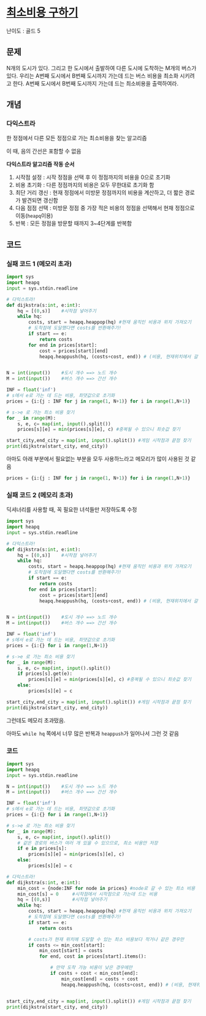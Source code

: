 # [최소비용 구하기](https://www.acmicpc.net/problem/1916)

난이도 : 골드 5

## 문제

N개의 도시가 있다. 그리고 한 도시에서 출발하여 다른 도시에 도착하는 M개의 버스가 있다. 우리는 A번째 도시에서 B번째 도시까지 가는데 드는 버스 비용을 최소화 시키려고 한다. A번째 도시에서 B번째 도시까지 가는데 드는 최소비용을 출력하여라.

## 개념

### 다익스트라

한 정점에서 다른 모든 정점으로 가는 최소비용을 찾는 알고리즘

이 때, 음의 간선은 포함할 수 없음

**다익스트라 알고리즘 작동 순서**

1. 시작점 설정 : 시작 정점을 선택 후 이 정점까지의 비용을 0으로 초기화
2. 비용 초기화 : 다른 정점까지의 비용은 모두 무한대로 초기화 함
3. 최단 거리 갱신 : 현재 정점에서 미방문 정점까지의 비용을 계산하고, 더 짧은 경로가 발견되면 갱신함
4. 다음 점점 선택 : 미방문 정점 중 가장 적은 비용의 정점을 선택해서 현재 정점으로 이동(`heapq`이용)
5. 반복 : 모든 정점을 방문할 때까지 3~4단계를 반복함

## 코드

### 실패 코드 1 (메모리 초과)

```python
import sys
import heapq
input = sys.stdin.readline

# 다익스트라!
def dijkstra(s:int, e:int):
    hq = [(0,s)]    #시작점 넣어주기
    while hq:
        costs, start = heapq.heappop(hq) #현재 움직인 비용과 위치 가져오기
        # 도착점에 도달했다면 costs를 반환해주기!
        if start == e:
            return costs
        for end in prices[start]:
            cost = prices[start][end]
            heapq.heappush(hq, (costs+cost, end)) # (비용, 현재위치에서 갈 수 있는 도착점)


N = int(input())    #도시 개수 ==> 노드 개수
M = int(input())    #버스 개수 ==> 간선 개수

INF = float('inf')
# s에서 e로 가는 데 드는 비용, 최댓값으로 초기화
prices = {i:{j : INF for j in range(1, N+1)} for i in range(1,N+1)}

# s->e 로 가는 최소 비용 찾기
for _ in range(M):
    s, e, c= map(int, input().split())
    prices[s][e] = min(prices[s][e], c) #중복될 수 있으니 최솟값 찾기

start_city,end_city = map(int, input().split()) #게임 시작점과 끝점 찾기
print(dijkstra(start_city, end_city))
```

아마도 아래 부분에서 필요없는 부분을 모두 사용하느라고 메모리가 많이 사용된 것 같음

```python
prices = {i:{j : INF for j in range(1, N+1)} for i in range(1,N+1)}
```

### 실패 코드 2 (메모리 초과)

딕셔너리를 사용할 때, 꼭 필요한 녀석들만 저장하도록 수정

```python
import sys
import heapq
input = sys.stdin.readline

# 다익스트라!
def dijkstra(s:int, e:int):
    hq = [(0,s)]    #시작점 넣어주기
    while hq:
        costs, start = heapq.heappop(hq) #현재 움직인 비용과 위치 가져오기
        # 도착점에 도달했다면 costs를 반환해주기!
        if start == e:
            return costs
        for end in prices[start]:
            cost = prices[start][end]
            heapq.heappush(hq, (costs+cost, end)) # (비용, 현재위치에서 갈 수 있는 도착점)


N = int(input())    #도시 개수 ==> 노드 개수
M = int(input())    #버스 개수 ==> 간선 개수

INF = float('inf')
# s에서 e로 가는 데 드는 비용, 최댓값으로 초기화
prices = {i:{} for i in range(1,N+1)}

# s->e 로 가는 최소 비용 찾기
for _ in range(M):
    s, e, c= map(int, input().split())
    if prices[s].get(e):
        prices[s][e] = min(prices[s][e], c) #중복될 수 있으니 최솟값 찾기
    else:
        prices[s][e] = c

start_city,end_city = map(int, input().split()) #게임 시작점과 끝점 찾기
print(dijkstra(start_city, end_city))
```

그런데도 메모리 초과떴음.

아마도 `while hq` 쪽에서 너무 많은 반복과 `heappush`가 일어나서 그런 것 같음

### 코드

```python
import sys
import heapq
input = sys.stdin.readline

N = int(input())    #도시 개수 ==> 노드 개수
M = int(input())    #버스 개수 ==> 간선 개수

INF = float('inf')
# s에서 e로 가는 데 드는 비용, 최댓값으로 초기화
prices = {i:{} for i in range(1,N+1)}

# s->e 로 가는 최소 비용 찾기
for _ in range(M):
    s, e, c= map(int, input().split())
    # 같은 경로의 버스가 여러 개 있을 수 있으므로, 최소 비용만 저장
    if e in prices[s]:
        prices[s][e] = min(prices[s][e], c)
    else:
        prices[s][e] = c

# 다익스트라!
def dijkstra(s:int, e:int):
    min_cost = {node:INF for node in prices} #node로 갈 수 있는 최소 비용
    min_cost[s] = 0     #시작점에서 시작점으로 가는데 드는 비용
    hq = [(0,s)]        #시작점 넣어주기
    while hq:
        costs, start = heapq.heappop(hq) #현재 움직인 비용과 위치 가져오기
        # 도착점에 도달했다면 costs를 반환해주기!
        if start == e:
            return costs

        # costs가 현재 위치에 도달할 수 있는 최소 비용보다 작거나 같은 경우만
        if costs <= min_cost[start]:
            min_cost[start] = costs
            for end, cost in prices[start].items():

                # 만약 도착 가능 비용이 낮은 경우에만
                if costs + cost < min_cost[end]:
                    min_cost[end] = costs + cost
                    heapq.heappush(hq, (costs+cost, end)) # (비용, 현재위치에서 갈 수 있는 도착점)


start_city,end_city = map(int, input().split()) #게임 시작점과 끝점 찾기
print(dijkstra(start_city, end_city))

```
